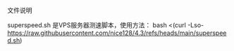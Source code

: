 文件说明


superspeed.sh 是VPS服务器测速脚本，使用方法：
bash <(curl -Lso- https://raw.githubusercontent.com/nice128/4.3/refs/heads/main/superspeed.sh)
